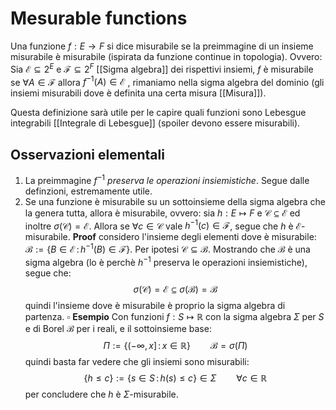 # Mesurable functions
Una funzione $f : E \to F$ si dice misurabile se la preimmagine di un insieme misurabile è misurabile (ispirata da funzione continue in topologia). 
Ovvero: Sia $\mathcal{E} \subseteq 2^E$  e $\mathcal{F} \subseteq 2^F$  [[Sigma algebra]] dei rispettivi insiemi, $f$ è misurabile se $\forall A \in \mathcal{F}$  allora $f^{-1}(A) \in \mathcal{E}$ , rimaniamo nella sigma algebra del dominio (gli insiemi misurabili dove è definita una certa misura [[Misura]]). 

Questa definizione sarà utile per le capire quali funzioni sono Lebesgue integrabili [[Integrale di Lebesgue]] (spoiler devono essere misurabili).

## Osservazioni elementali
1. La preimmagine $f^{-1}$ _preserva le operazioni insiemistiche_. Segue dalle definzioni, estremamente utile.
2. Se una funzione è misurabile su un sottoinsieme della sigma algebra che la genera tutta, allora è misurabile, ovvero: sia $h : E \mapsto F$ e $\mathcal{C} \subseteq \mathcal{E}$ ed inoltre $\sigma(\mathcal{C}) = \mathcal{E}$. Allora se $\forall c \in \mathcal{C}$ vale $h^{-1}(c) \in \mathcal{F}$, segue che $h$ è $\mathcal{E}$-misurabile.
**Proof** considero l'insieme degli elementi dove è misurabile: $\mathcal{B} := \{ B \in \mathcal{E} \, : \, h^{-1}(B) \in \mathcal{F}\}$. Per ipotesi $\mathcal{C} \subseteq \mathcal{B}$. Mostrando che $\mathcal{B}$  è una sigma algebra (lo è perchè $h^{-1}$ preserva le operazioni insiemistiche), segue che:
$$
\sigma(\mathcal{C}) = \mathcal{E} \subseteq \sigma(\mathcal B) = \mathcal B
$$
quindi l'insieme dove è misurabile è proprio la sigma algebra di partenza. $\square$
**Esempio** Con funzioni $f : S \mapsto \mathbb R$ con la sigma algebra $\Sigma$ per $S$ e di Borel $\mathcal B$  per i reali, e il sottoinsieme base:
$$
\Pi := \{(-\infty,x] \, : \, x \in \mathbb{R}\} \qquad \mathcal B = \sigma(\Pi)
$$
quindi basta far vedere che gli insiemi sono misurabili:
$$
\{h \leq c\} :=\{ s \in S \, : \, h(s) \leq c\} \in \Sigma \qquad \forall c \in \mathbb R
$$
per concludere che $h$ è $\Sigma$-misurabile.

